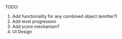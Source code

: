 TODO:

1. Add functionality for any combined object (emitter?)
2. Add level progression
3. Add score mechanism?
4. UI Design